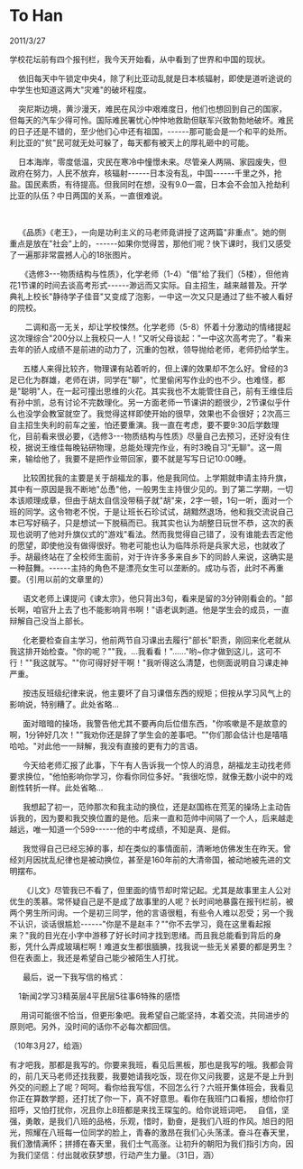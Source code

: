 # To Han
2011/3/27

学校花坛前有四个报刊栏，我今天开始看，从中看到了世界和中国的现状。

   
依旧每天中午锁定中央4，除了利比亚动乱就是日本核辐射，即使是道听途说的中学生也知道这两大"灾难"的破坏程度。

   
突尼斯边境，黄沙漫天，难民在风沙中艰难度日，他们也想回到自己的国家，但每天的汽车少得可怜。国际难民署忧心忡忡地救助但联军兴致勃勃地破坏。难民的日子还是不错的，至少他们心中还有祖国，------那可能会是一个和平的处所。利比亚的"贫"民可就无处可躲了，每天都有被天上的厚礼砸中的可能。

   
日本海岸，零度低温，灾民在寒冷中憧憬未来。尽管亲人两隔、家园废失，但政府在努力，人民不放弃，核辐射------日本没有乱，中国------千里之外，抢盐。国民素质，有待提高。但我同时在想，没有9.0一震，日本会不会加入抢劫利比亚的队伍？中日两国的关系，一直很难说。

   

   
《品质》《老王》，一向是功利主义的马老师竟讲授了这两篇"非重点"。她的侧重点是放在"社会"上的，------如果你觉得苦，那他们呢？快下课时，我们又感受了一遍那非常震撼人心的18张图片。

    
《选修3---物质结构与性质》，化学老师（1-4）"借"给了我们（5楼），但他肯花1节课的时间去谈高考形式------渺远而又实际。自主招生，越来越普及。开学典礼上校长"静待学子佳音"又变成了泡影，一中这一次又只是通过了些不被人看好的院校。

      
二调和高一无关，却让学校悚然。化学老师（5-8）怀着十分激动的情绪提起这次理综合"200分以上我校只一人！"又听父母谈起："一中这次高考完了。"看来去年的骄人成绩不是前进的动力了，沉重的包袱，领导抛给老师，老师扔给学生。

     
五楼人来得比较齐，物理课有站着听的，但上课的效果却不怎么好。曾经的3足已化为群雄，老师在讲，同学在"聊"，忙里偷闲写作业的也不少。也难怪，都是"聪明"人，在一起可撞出思维的火花。其实我也不太能管住自己，前有王维佳后有孙中凯，总有讨论不完数理化。另一方面老师一节课讲的题很少，2节课似乎什么也没学会教室就空了。我觉得这样即使开始的很早，效果也不会很好；2次高三自主招生失利的前车之鉴，怕还要重演。我一直在考虑，要不要9:30后学数理化，目前看来很必要，《选修3---物质结构与性质》尽量自己去预习，还好没有住校，据说王维佳每晚钻研物理，总能处理完作业，有时3晚自习"无聊"。这一周来，输给他了，我要不是把作业带回家，要不就是写写日记10:00睡。

     
比较困扰我的主要是关于胡福龙的事，他是我同位。上学期就申请主持升旗，其中有一原因是我不断地"怂恿"他，一般男生主持很少见的。到了第二学期，一切本该顺理成章，但由于胡太自信没带稿子就"胡"来，2字一顿，1句一听，面对一个班的同学。这令物老不悦，于是让班长石珍试试，胡黯然退场，他和我交流说自己本已写好稿子，只是想试一下脱稿而已。我其实也认为胡整日玩世不恭，这次的表现也说明了他对升旗仪式的"游戏"看法。然而我觉得自己错了，没有谁能去否定他的愿望，即使他没有做得很好。物老可能也认为临阵杀将是兵家大忌，也就收了手。胡最终站在了全校师生面前，对于许许多多来自乡下的同龄人来说，这确实是一种鼓舞。------主持的角色不是漂亮女生可以垄断的。成功与否，此时不再重要。（引用以前的文章里的）

     
语文老师上课提问《谏太宗》，他只背出3句，看来是留的3分钟刚看会的。"部长啊，咱官升上去了也不能影响背书啊！"语老讽刺道。他是学生会的成员，一直辩解自己没当上部长。

     
化老要检查自主学习，他前两节自习课出去履行"部长"职责，刚回来化老就从我这排开始检查。"你的呢？""我，...我看看！"......"哟\~你才做到这儿，这可不行！""我这就写。""你可得好好干啊！"我听得这么清楚，也侧面说明自习课走神严重。

     
按违反班级纪律来说，他主要坏了自习课借东西的规矩；但按从学习风气上的影响说，特别糟了。此处省略...

     
面对暗暗的操场，我警告他尤其不要再向后位借东西，"你咳嗽是不是故意的啊，1分钟好几次！""我劝你还是辞了学生会的差事吧。""你们那会估计也是嘻嘻哈哈。"对此他一一辩解，我没有直接的更有力的言语。

     
今天给老师汇报了此事，下午有人告诉我一个惊人的消息，胡福龙主动找老师要求换位，"他怕影响你学习，你看你同位多好。"我很吃惊，就像无数小说中的戏剧性转折一样。此处省略...

     
我想起了初一，范帅那次和我主动的换位，还是赵国栋在荒芜的操场上主动告诉我的，因为要和我交换位置的是他。后来一直和范帅中间隔了一个人，后来越走越远，唯一知道一个599------他的中考成绩，不知是真、是假。

     
我觉得自己已经忘掉的事，却在类似的事情面前，清晰地仿佛发生在昨天。曾经刘月因扰乱纪律也是被动换位，甚至是160年前的大清帝国，被动地被先进的文明摆布。

     
《儿文》尽管我已不看了，但里面的情节却时常记起。尤其是故事里主人公对优生的羡慕。常怀疑自己是不是成了故事里的人呢？长时间地暴露在报刊栏前，被两个男生所问询。一个是初三同学，他的言语很粗，有些令人难以忍受；另一个我不认识，谈话很尴尬------"你是不是赵丰？""你不去学习，竟在这里看起报来？"我的目光在小字中游移了好长时间才找到思绪。而且我总能看到背后的身影，凭什么弄成玻璃栏啊！难道女生都很腼腆，找我说一些无关紧要的都是男生？但在表面上，我还是希望自己能少被陌生人打扰。

      最后，说一下我写信的格式：

    1新闻2学习3精英层4平民层5往事6特殊的感悟 

    
用词可能很不恰当，但更形象吧。我希望自己能坚持，本着交流，共同进步的原则吧。另外，没时间的话你不必每次都回信。

（10年3月27，给涵）

有才吧我，那都是我写的。你要来我班，看见后黑板，那也是我写的哦。我都会背的，前几天马老师还找我要，我要她请我吃饭，现在你又问我要，这是不是上升到外交的问题上了呢？呵呵。看你给我写信，不回怎么行？六班开集体班会，我看见你正在算数学题，还打扰了你一下，真不好意思。看你在我班门口看报，想给你打招呼，又怕打扰你，况且你上8班都是来找王琛玺的。给你说班词吧，   自信，坚强，勇敢，是我们八班的品格，乐观，惜时，勤奋，是我们八班的作风。旭日的阳光，照耀在八班每一位同学的脸上，青春的激昂在我们心头荡漾。奋斗在春天里，我们激情满怀；拼搏在春天里，我们士气高涨。让初升的朝阳为我们指引方向，因为我们坚信：付出就收获梦想，行动产生力量。（31日，涵）